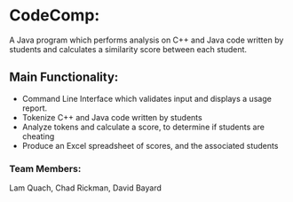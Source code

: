 # CodeComp:
A Java program which performs analysis on C++ and Java code written by students and calculates a similarity score between each student.

## Main Functionality:
<ul>
   <li> Command Line Interface which validates input and displays a usage report.
   <li> Tokenize C++ and Java code written by students </li>
   <li> Analyze tokens and calculate a score, to determine if students are cheating </li>
   <li> Produce an Excel spreadsheet of scores, and the associated students </li>
</ul>

### Team Members:
Lam Quach, Chad Rickman, David Bayard
